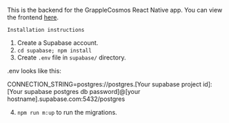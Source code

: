This is the backend for the GrappleCosmos React Native app. You can view the frontend [here](https://github.com/timothygorer/grapplecomos-frontend).

```Installation instructions```

1. Create a Supabase account.
2. `cd supabase; npm install`
3. Create `.env` file in `supabase/` directory.

.env looks like this:

CONNECTION_STRING=postgres://postgres.[Your supabase project id]:[Your supabase postgres db password]@[your hostname].supabase.com:5432/postgres

   
4. `npm run m:up` to run the migrations.
